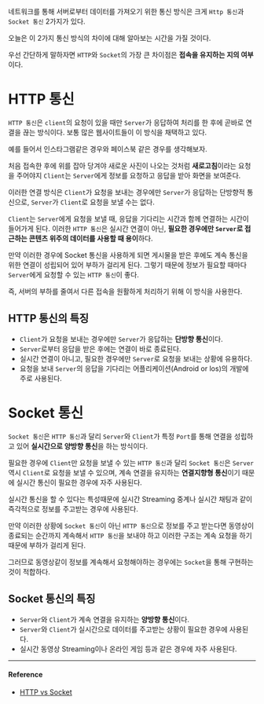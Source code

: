 네트워크를 통해 서버로부터 데이터를 가져오기 위한 통신 방식은 크게 `Http 통신`과 `Socket 통신` 2가지가 있다.

오늘은 이 2가지 통신 방식의 차이에 대해 알아보는 시간을 가질 것이다.

우선 간단하게 말하자면 `HTTP`와 `Socket`의 가장 큰 차이점은 **접속을 유지하는 지의 여부**이다. 

# HTTP 통신
`HTTP 통신`은 `client`의 요청이 있을 때만 `Server`가 응답하여 처리를 한 후에 곧바로 연결을 끊는 방식이다.
보통 많은 웹사이트들이 이 방식을 채택하고 있다. 

예를 들어서 인스타그램같은 경우와 페이스북 같은 경우를 생각해보자.

처음 접속한 후에 위를 잡아 당겨야 새로운 사진이 나오는 것처럼 **새로고침**이라는 요청을 주어야지 `Client`는 `Server`에게 정보를 요청하고 응답을 받아 화면을 보여준다.

이러한 연결 방식은 `Client`가 요청을 보내는 경우에만 `Server`가 응답하는 단방향적 통신으로, `Server`가 `Client`로 요청을 보낼 수는 없다.

`Client`는 `Server`에게 요청을 보낼 때, 응답을 기다리는 시간과 함께 연결하는 시간이 들어가게 된다. 이러한 `HTTP 통신`은 실시간 연결이 아닌, **필요한 경우에만 `Server`로 접근하는 콘텐츠 위주의 데이터를 사용할 때 용이**하다.

만약 이러한 경우에 Socket 통신을 사용하게 되면 게시물을 받은 후에도 계속 통신을 위한 연결이 성립되어 있어 부하가 걸리게 된다. 그렇기 때문에 정보가 필요할 때마다 `Server`에게 요청할 수 있는 `HTTP 통신`이 좋다.

즉, 서버의 부하를 줄여서 다른 접속을 원활하게 처리하기 위해 이 방식을 사용한다.

## HTTP 통신의 특징
- `Client`가 요청을 보내는 경우에만 `Server`가 응답하는 **단방향 통신**이다.
- `Server`로부터 응답을 받은 후에는 연결이 바로 종료된다.
- 실시간 연결이 아니고, 필요한 경우에만 `Server`로 요청을 보내는 상황에 유용하다.
- 요청을 보내 `Server`의 응답을 기다리는 어플리케이션(Android or los)의 개발에 주로 사용된다.

# Socket 통신
`Socket 통신`은 `HTTP 통신`과 달리 `Server`와 `Client`가 특정 `Port`를 통해 연결을 성립하고 있어 **실시간으로 양방향 통신**을 하는 방식이다.

필요한 경우에 `Client`만 요청을 보낼 수 있는 `HTTP 통신`과 달리 `Socket 통신`은 `Server` 역시 `Client`로 요청을 보낼 수 있으며, 계속 연결을 유지하는 **연결지향형 통신**이기 때문에 실시간 통신이 필요한 경우에 자주 사용된다.

실시간 통신을 할 수 있다는 특성때문에 실시간 Streaming 중계나 실시간 채팅과 같이 즉각적으로 정보를 주고받는 경우에 사용된다.

만약 이러한 상황에 `Socket 통신`이 아닌 `HTTP 통신`으로 정보를 주고 받는다면 동영상이 종료되는 순간까지 계속해서 `HTTP 통신`을 보내야 하고 이러한 구조는 계속 요청을 하기 때문에 부하가 걸리게 된다.

그러므로 동영상같이 정보를 계속해서 요청해야하는 경우에는 `Socket`을 통해 구현하는 것이 적합하다.

## Socket 통신의 특징
- `Server`와 `Client`가 계속 연결을 유지하는 **양방향 통신**이다.
- `Server`와 `Client`가 실시간으로 데이터를 주고받는 상황이 필요한 경우에 사용된다.
- 실시간 동영상 Streaming이나 온라인 게임 등과 같은 경우에 자주 사용된다.


----
#### Reference
- [HTTP vs Socket](https://mangkyu.tistory.com/48?category=762469)
